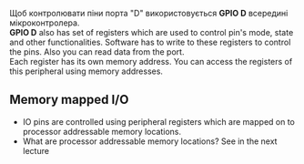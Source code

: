 Щоб контролювати піни порта "D" використовується **GPIO D** всередині мікроконтролера.  
**GPIO D** also has set of registers which are used to control pin's mode, state and other functionalities. Software has to write to these registers to control the pins. Also you can read data from the port.   
Each register has its own memory address. You can access the registers of this peripheral using memory addresses.

## Memory mapped I/O
- IO pins are controlled using peripheral registers which are mapped on to processor addressable memory locations.
- What are processor addressable memory locations? See in the next lecture